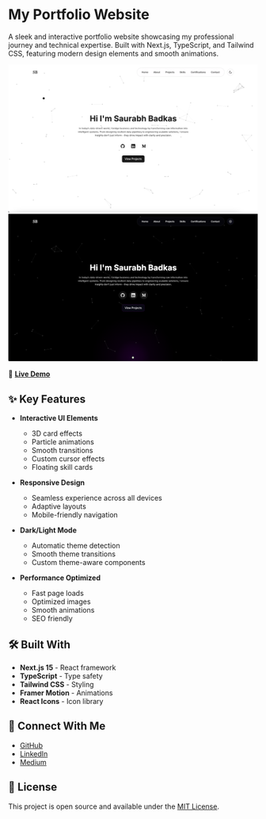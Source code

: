# My Portfolio Website

A sleek and interactive portfolio website showcasing my professional journey and technical expertise. Built with Next.js, TypeScript, and Tailwind CSS, featuring modern design elements and smooth animations.

![Portfolio Preview](/public/images/projects/Portfolio_light.png)
![Portfolio Preview](/public/images/projects/Portfolio_dark.png)

🔗 **[Live Demo](https://scbadkas19.github.io/)**

## ✨ Key Features

- **Interactive UI Elements**
  - 3D card effects
  - Particle animations
  - Smooth transitions
  - Custom cursor effects
  - Floating skill cards

- **Responsive Design**
  - Seamless experience across all devices
  - Adaptive layouts
  - Mobile-friendly navigation

- **Dark/Light Mode**
  - Automatic theme detection
  - Smooth theme transitions
  - Custom theme-aware components

- **Performance Optimized**
  - Fast page loads
  - Optimized images
  - Smooth animations
  - SEO friendly

## 🛠️ Built With

- **Next.js 15** - React framework
- **TypeScript** - Type safety
- **Tailwind CSS** - Styling
- **Framer Motion** - Animations
- **React Icons** - Icon library

## 🔗 Connect With Me

- [GitHub](https://github.com/scbadkas19)
- [LinkedIn](https://www.linkedin.com/in/saurabh-badkas/)
- [Medium](https://medium.com/@scbadkas19)

## 📄 License

This project is open source and available under the [MIT License](LICENSE).

